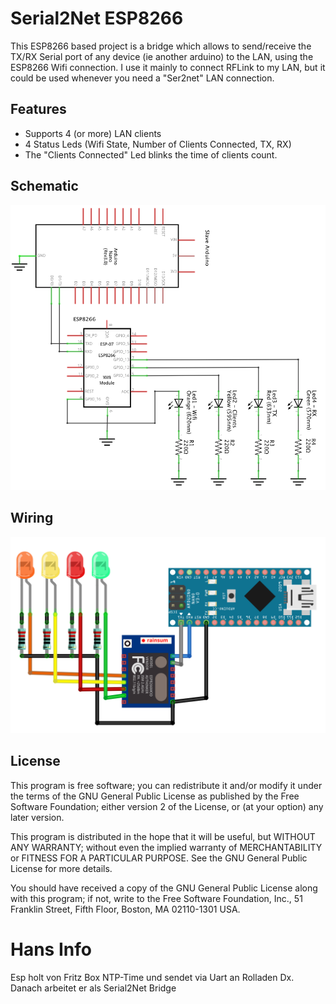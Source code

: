 # Serial2Net ESP8266

This ESP8266 based project is a bridge which allows to send/receive the TX/RX Serial port of any device (ie another arduino) to the LAN, using the ESP8266 Wifi connection. I use it mainly to connect RFLink to my LAN, but it could be used whenever you need a "Ser2net" LAN connection.


## Features

- Supports 4 (or more) LAN clients
- 4 Status Leds (Wifi State, Number of Clients Connected, TX, RX)
- The "Clients Connected" Led blinks the time of clients count.


## Schematic
![schematic](images/schematic.png)


## Wiring
![wiring](images/wiring.png)


## License

This program is free software; you can redistribute it and/or modify it under the terms of the GNU General Public License as published by the Free Software Foundation; either version 2 of the License, or (at your option) any later version.

This program is distributed in the hope that it will be useful, but WITHOUT ANY WARRANTY; without even the implied warranty of MERCHANTABILITY or FITNESS FOR A PARTICULAR PURPOSE.  See the GNU General Public License for more details.

You should have received a copy of the GNU General Public License along with this program; if not, write to the Free Software Foundation, Inc., 51 Franklin Street, Fifth Floor, Boston, MA 02110-1301 USA.

# Hans Info

Esp holt von Fritz Box NTP-Time und sendet via Uart an Rolladen Dx.
Danach arbeitet er als Serial2Net Bridge
